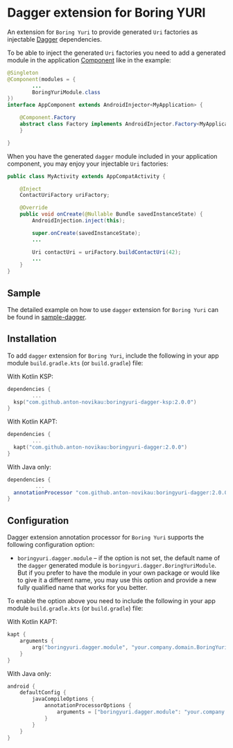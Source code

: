 # Dagger extension for Boring YURI

An extension for `Boring Yuri` to provide generated `Uri` factories as injectable [Dagger][1]
dependencies.

To be able to inject the generated `Uri` factories you need to add a generated module in the
application [Component][2] like in the example:

```java
@Singleton
@Component(modules = {
        ...
        BoringYuriModule.class
})
interface AppComponent extends AndroidInjector<MyApplication> {

    @Component.Factory
    abstract class Factory implements AndroidInjector.Factory<MyApplication> {
    }

}
```

When you have the generated `dagger` module included in your application component, you may enjoy
your injectable `Uri` factories:

```java
public class MyActivity extends AppCompatActivity {

    @Inject
    ContactUriFactory uriFactory;

    @Override
    public void onCreate(@Nullable Bundle savedInstanceState) {
        AndroidInjection.inject(this);

        super.onCreate(savedInstanceState);
        ...

        Uri contactUri = uriFactory.buildContactUri(42);
        ...
    }
}
```

## Sample

The detailed example on how to use `dagger` extension for `Boring Yuri` can be found in
[sample-dagger](../dagger-sample).

## Installation

To add `dagger` extension for `Boring Yuri`, include the following in your app module
`build.gradle.kts` (or `build.gradle`) file:

With Kotlin KSP:

```kotlin
dependencies {
        ...
  ksp("com.github.anton-novikau:boringyuri-dagger-ksp:2.0.0")
}
```

With Kotlin KAPT:

```kotlin
dependencies {
        ...
  kapt("com.github.anton-novikau:boringyuri-dagger:2.0.0")
}
```

With Java only:

```groovy
dependencies {
         ...
  annotationProcessor "com.github.anton-novikau:boringyuri-dagger:2.0.0"
}
```

## Configuration
Dagger extension annotation processor for `Boring Yuri` supports the following configuration
option:

 * `boringyuri.dagger.module` – if the option is not set, the default name of the `dagger`
   generated module is `boringyuri.dagger.BoringYuriModule`. But if you prefer to have the module
   in your own package or would like to give it a different name, you may use this option and
   provide a new fully qualified name that works for you better.

To enable the option above you need to include the following in your app module
`build.gradle.kts` (or `build.gradle`) file:

With Kotlin KAPT:

```kotlin
kapt {
    arguments {
        arg("boringyuri.dagger.module", "your.company.domain.BoringYuriModule")
    }
}
```

With Java only:

```groovy
android {
    defaultConfig {
        javaCompileOptions {
            annotationProcessorOptions {
                arguments = ["boringyuri.dagger.module": "your.company.domain.BoringYuriModule"]
            }
        }
    }
}
```

[1]: https://github.com/google/dagger/
[2]: https://github.com/google/dagger/blob/master/java/dagger/Component.java
